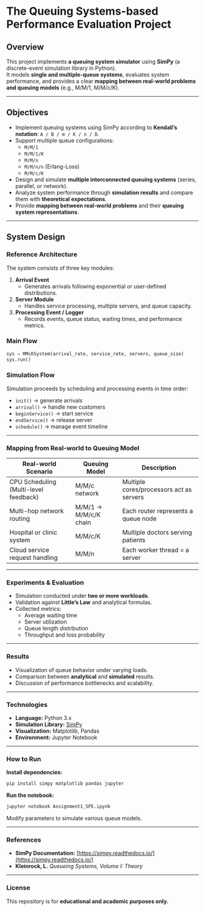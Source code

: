 # The Queuing Systems-based Performance Evaluation Project

## Overview
This project implements **a queuing system simulator** using **SimPy** (a discrete-event simulation library in Python).  
It models **single and multiple-queue systems**, evaluates system performance, and provides a clear **mapping between real-world problems and queuing models** (e.g., M/M/1, M/M/c/K).

---

## Objectives
- Implement queuing systems using SimPy according to **Kendall’s notation**: `A / B / m / K / n / D`.
- Support multiple queue configurations:
  - `M/M/1`
  - `M/M/1/K`
  - `M/M/n`
  - `M/M/n/n` (Erlang-Loss)
  - `M/M/c/K`
- Design and simulate **multiple interconnected queuing systems** (series, parallel, or network).
- Analyze system performance through **simulation results** and compare them with **theoretical expectations**.
- Provide **mapping between real-world problems** and their **queuing system representations**.

---

## System Design
### Reference Architecture
The system consists of three key modules:

1. **Arrival Event**  
   - Generates arrivals following exponential or user-defined distributions.
2. **Server Module**  
   - Handles service processing, multiple servers, and queue capacity.
3. **Processing Event / Logger**  
   - Records events, queue status, waiting times, and performance metrics.

### Main Flow
```python
sys = MMcKSystem(arrival_rate, service_rate, servers, queue_size)
sys.run()
```

### Simulation Flow

Simulation proceeds by scheduling and processing events in time order:

- `init()` → generate arrivals  
- `arrival()` → handle new customers  
- `beginService()` → start service  
- `endService()` → release server  
- `schedule()` → manage event timeline  

---

### Mapping from Real-world to Queuing Model

| Real-world Scenario | Queuing Model | Description |
|----------------------|---------------|--------------|
| CPU Scheduling (Multi-level feedback) | M/M/c network | Multiple cores/processors act as servers |
| Multi-hop network routing | M/M/1 → M/M/c/K chain | Each router represents a queue node |
| Hospital or clinic system | M/M/c/K | Multiple doctors serving patients |
| Cloud service request handling | M/M/n | Each worker thread = a server |

---

### Experiments & Evaluation

- Simulation conducted under **two or more workloads**.  
- Validation against **Little’s Law** and analytical formulas.  
- Collected metrics:
  - Average waiting time  
  - Server utilization  
  - Queue length distribution  
  - Throughput and loss probability  

---

### Results

- Visualization of queue behavior under varying loads.  
- Comparison between **analytical** and **simulated** results.  
- Discussion of performance bottlenecks and scalability.  

---

### Technologies

- **Language:** Python 3.x  
- **Simulation Library:** [SimPy](https://simpy.readthedocs.io/)  
- **Visualization:** Matplotlib, Pandas  
- **Environment:** Jupyter Notebook  

---

### How to Run

**Install dependencies:**
```bash
pip install simpy matplotlib pandas jupyter
```

**Run the notebook:**
```bash
jupyter notebook Assignment1_SPE.ipynb
```
Modify parameters to simulate various queue models.

---

### References

- **SimPy Documentation:** [https://simpy.readthedocs.io/](https://simpy.readthedocs.io/)  
- **Kleinrock, L.** *Queueing Systems, Volume I: Theory*  

---

### License
This repository is for **educational and academic purposes only.** 

